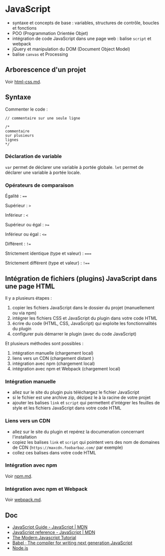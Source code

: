 # JavaScript

- syntaxe et concepts de base : variables, structures de contrôle, boucles et fonctions
- POO (Programmation Orientée Objet)
- intégration de code JavaScript dans une page web : balise `script` et webpack
- jQuery et manipulation du DOM (Document Object Model)
- balise `canvas` et Processing

## Arborescence d'un projet

Voir [html-css.md](html-css.md).

## Syntaxe

Commenter le code :

    // commentaire sur une seule ligne

    /*
    commentaire
    sur plusieurs
    lignes
    */

### Déclaration de variable

`var` permet de déclarer une variable à portée globale.
`let` permet de déclarer une variable à portée locale.

### Opérateurs de comparaison

Égalité : `==`

Supérieur : `>`

Inférieur : `<`

Supérieur ou égal : `>=`

Inférieur ou égal : `<=`

Différent : `!=`

Strictement identique (type et valeur) : `===`

Strictement différent (type et valeur) : `!==`

## Intégration de fichiers (plugins) JavaScript dans une page HTML

Il y a plusieurs étapes :

1. copier les fichiers JavaScript dans le dossier du projet (manuellement ou via npm)
2. intégrer les fichiers CSS et JavaScript du plugin dans votre code HTML
3. écrire du code (HTML, CSS, JavaScript) qui exploite les fonctionnalités du plugin
4. configurer puis démarrer le plugin (avec du code JavaScript)

Et plusieurs méthodes sont possibles :

1. intégration manuelle (chargement local)
2. liens vers un CDN (chargement distant )
3. intégration avec npm (chargement local)
4. intégration avec npm et Webpack (chargement local)

### Intégration manuelle

- allez sur le site du plugin puis téléchargez le fichier JavaScript
- si le fichier est une archive zip, dézipez le à la racine de votre projet
- ajouter les balises `link` et `script` qui permettent d'intégrer les feuilles de style et les fichiers JavaScript dans votre code HTML

### Liens vers un CDN

- allez sur le site du plugin et repérez la documenation concernant l'installation
- copiez les balises `link` et `script` qui pointent vers des nom de domaines de CDN (`https://maxcdn.foobarbaz.com/` par exemple)
- collez ces balises dans votre code HTML

### Intégration avec npm

Voir [npm.md](npm.md).

### Intégration avec npm et Webpack

Voir [webpack.md](webpack.md).

## Doc

- [JavaScript Guide - JavaScript | MDN](https://developer.mozilla.org/en-US/docs/Web/JavaScript/Guide)
- [JavaScript reference - JavaScript | MDN](https://developer.mozilla.org/en-US/docs/Web/JavaScript/Reference)
- [The Modern Javascript Tutorial](http://javascript.info/)
- [Babel · The compiler for writing next generation JavaScript](https://babeljs.io/)
- [Node.js](https://nodejs.org/en/)
